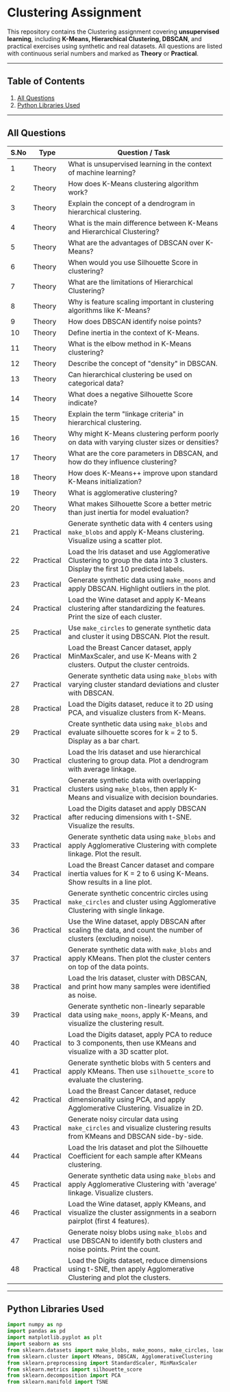 # Clustering Assignment

This repository contains the Clustering assignment covering **unsupervised learning**, including **K-Means, Hierarchical Clustering, DBSCAN**, and practical exercises using synthetic and real datasets. All questions are listed with continuous serial numbers and marked as **Theory** or **Practical**.

---

## Table of Contents
1. [All Questions](#all-questions)
2. [Python Libraries Used](#python-libraries-used)

---

## All Questions

| S.No | Type | Question / Task |
|------|------|----------------|
| 1 | Theory | What is unsupervised learning in the context of machine learning? |
| 2 | Theory | How does K-Means clustering algorithm work? |
| 3 | Theory | Explain the concept of a dendrogram in hierarchical clustering. |
| 4 | Theory | What is the main difference between K-Means and Hierarchical Clustering? |
| 5 | Theory | What are the advantages of DBSCAN over K-Means? |
| 6 | Theory | When would you use Silhouette Score in clustering? |
| 7 | Theory | What are the limitations of Hierarchical Clustering? |
| 8 | Theory | Why is feature scaling important in clustering algorithms like K-Means? |
| 9 | Theory | How does DBSCAN identify noise points? |
| 10 | Theory | Define inertia in the context of K-Means. |
| 11 | Theory | What is the elbow method in K-Means clustering? |
| 12 | Theory | Describe the concept of "density" in DBSCAN. |
| 13 | Theory | Can hierarchical clustering be used on categorical data? |
| 14 | Theory | What does a negative Silhouette Score indicate? |
| 15 | Theory | Explain the term "linkage criteria" in hierarchical clustering. |
| 16 | Theory | Why might K-Means clustering perform poorly on data with varying cluster sizes or densities? |
| 17 | Theory | What are the core parameters in DBSCAN, and how do they influence clustering? |
| 18 | Theory | How does K-Means++ improve upon standard K-Means initialization? |
| 19 | Theory | What is agglomerative clustering? |
| 20 | Theory | What makes Silhouette Score a better metric than just inertia for model evaluation? |
| 21 | Practical | Generate synthetic data with 4 centers using `make_blobs` and apply K-Means clustering. Visualize using a scatter plot. |
| 22 | Practical | Load the Iris dataset and use Agglomerative Clustering to group the data into 3 clusters. Display the first 10 predicted labels. |
| 23 | Practical | Generate synthetic data using `make_moons` and apply DBSCAN. Highlight outliers in the plot. |
| 24 | Practical | Load the Wine dataset and apply K-Means clustering after standardizing the features. Print the size of each cluster. |
| 25 | Practical | Use `make_circles` to generate synthetic data and cluster it using DBSCAN. Plot the result. |
| 26 | Practical | Load the Breast Cancer dataset, apply MinMaxScaler, and use K-Means with 2 clusters. Output the cluster centroids. |
| 27 | Practical | Generate synthetic data using `make_blobs` with varying cluster standard deviations and cluster with DBSCAN. |
| 28 | Practical | Load the Digits dataset, reduce it to 2D using PCA, and visualize clusters from K-Means. |
| 29 | Practical | Create synthetic data using `make_blobs` and evaluate silhouette scores for k = 2 to 5. Display as a bar chart. |
| 30 | Practical | Load the Iris dataset and use hierarchical clustering to group data. Plot a dendrogram with average linkage. |
| 31 | Practical | Generate synthetic data with overlapping clusters using `make_blobs`, then apply K-Means and visualize with decision boundaries. |
| 32 | Practical | Load the Digits dataset and apply DBSCAN after reducing dimensions with t-SNE. Visualize the results. |
| 33 | Practical | Generate synthetic data using `make_blobs` and apply Agglomerative Clustering with complete linkage. Plot the result. |
| 34 | Practical | Load the Breast Cancer dataset and compare inertia values for K = 2 to 6 using K-Means. Show results in a line plot. |
| 35 | Practical | Generate synthetic concentric circles using `make_circles` and cluster using Agglomerative Clustering with single linkage. |
| 36 | Practical | Use the Wine dataset, apply DBSCAN after scaling the data, and count the number of clusters (excluding noise). |
| 37 | Practical | Generate synthetic data with `make_blobs` and apply KMeans. Then plot the cluster centers on top of the data points. |
| 38 | Practical | Load the Iris dataset, cluster with DBSCAN, and print how many samples were identified as noise. |
| 39 | Practical | Generate synthetic non-linearly separable data using `make_moons`, apply K-Means, and visualize the clustering result. |
| 40 | Practical | Load the Digits dataset, apply PCA to reduce to 3 components, then use KMeans and visualize with a 3D scatter plot. |
| 41 | Practical | Generate synthetic blobs with 5 centers and apply KMeans. Then use `silhouette_score` to evaluate the clustering. |
| 42 | Practical | Load the Breast Cancer dataset, reduce dimensionality using PCA, and apply Agglomerative Clustering. Visualize in 2D. |
| 43 | Practical | Generate noisy circular data using `make_circles` and visualize clustering results from KMeans and DBSCAN side-by-side. |
| 44 | Practical | Load the Iris dataset and plot the Silhouette Coefficient for each sample after KMeans clustering. |
| 45 | Practical | Generate synthetic data using `make_blobs` and apply Agglomerative Clustering with 'average' linkage. Visualize clusters. |
| 46 | Practical | Load the Wine dataset, apply KMeans, and visualize the cluster assignments in a seaborn pairplot (first 4 features). |
| 47 | Practical | Generate noisy blobs using `make_blobs` and use DBSCAN to identify both clusters and noise points. Print the count. |
| 48 | Practical | Load the Digits dataset, reduce dimensions using t-SNE, then apply Agglomerative Clustering and plot the clusters. |

---

## Python Libraries Used

```python
import numpy as np
import pandas as pd
import matplotlib.pyplot as plt
import seaborn as sns
from sklearn.datasets import make_blobs, make_moons, make_circles, load_iris, load_wine, load_breast_cancer, load_digits
from sklearn.cluster import KMeans, DBSCAN, AgglomerativeClustering
from sklearn.preprocessing import StandardScaler, MinMaxScaler
from sklearn.metrics import silhouette_score
from sklearn.decomposition import PCA
from sklearn.manifold import TSNE

